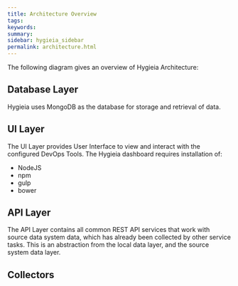 ```yaml
---
title: Architecture Overview
tags:
keywords:
summary:
sidebar: hygieia_sidebar
permalink: architecture.html
---
```

The following diagram gives an overview of Hygieia Architecture:

## Database Layer

Hygieia uses MongoDB as the database for storage and retrieval of data.

## UI Layer

The UI Layer provides User Interface to view and interact with the configured DevOps Tools. The Hygieia dashboard requires installation of:
- NodeJS
- npm
- gulp
- bower

## API Layer

The API Layer contains all common REST API services that work with source data system data, 
  which has already been collected by other service tasks. This is an abstraction from the local data layer, 
  and the source system data layer.

## Collectors




